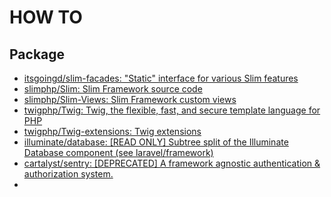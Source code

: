 # HOW TO
## Package
- [itsgoingd/slim-facades: "Static" interface for various Slim features](https://github.com/itsgoingd/slim-facades)
- [slimphp/Slim: Slim Framework source code](https://github.com/slimphp/Slim)
- [slimphp/Slim-Views: Slim Framework custom views](https://github.com/slimphp/Slim-Views)
- [twigphp/Twig: Twig, the flexible, fast, and secure template language for PHP](https://github.com/twigphp/Twig)
- [twigphp/Twig-extensions: Twig extensions](https://github.com/twigphp/Twig-extensions)
- [illuminate/database: [READ ONLY] Subtree split of the Illuminate Database component (see laravel/framework)](https://github.com/illuminate/database)
- [cartalyst/sentry: [DEPRECATED] A framework agnostic authentication & authorization system.](https://github.com/cartalyst/sentry)
-